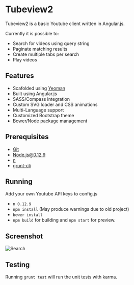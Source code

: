# Tubeview2

Tubeview2 is a basic Youtube client written in Angular.js.

Currently it is possible to:

* Search for videos using query string
* Paginate matching results
* Create multiple tabs per search
* Play videos

## Features

* Scafolded using [Yeoman](http://yeoman.io/)
* Built using Angular.js
* SASS/Compass integration
* Custom SVG loader and CSS animations
* Multi-Language support
* Customized Bootstrap theme
* Bower/Node package management

## Prerequisites

* [Git](http://git-scm.com/)
* [Node.js@0.12.9](http://nodejs.org/)
* [n](https://www.npmjs.com/package/n)
* [grunt-cli](https://www.npmjs.com/package/grunt-cli)

## Running

Add your own Youtube API keys to config.js

* `n 0.12.9`
* `npm install` (May produce warnings due to old project)
* `bower install`
* `npm build` for building and `npm start` for preview.

## Screenshot

![Search](http://i.imgur.com/peSsFdL.png?1)

## Testing

Running `grunt test` will run the unit tests with karma.
